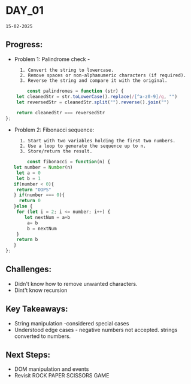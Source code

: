 # DAY_01

 `15-02-2025`

## Progress:
* Problem 1: Palindrome check  - 

        1. Convert the string to lowercase.
        2. Remove spaces or non-alphanumeric characters (if required).
        3. Reverse the string and compare it with the original.

```js
        const palindromes = function (str) {
    let cleanedStr = str.toLowerCase().replace(/[^a-z0-9]/g, "")
    let reversedStr = cleanedStr.split("").reverse().join("")

    return cleanedStr === reversedStr
};
```

* Problem 2: Fibonacci sequence:

        1. Start with two variables holding the first two numbers.
        2. Use a loop to generate the sequence up to n.
        3. Store/return the result.

        
```js
        const fibonacci = function(n) {
   let number = Number(n)
    let a = 0
    let b = 1
   if(number < 0){
    return "OOPS"
   } if(number === 0){
     return 0
   }else {
    for (let i = 2; i <= number; i++) {
       let nextNum = a+b 
        a= b
        b = nextNum
    }        
    return b
   }
};
```

## Challenges:
*   Didn't know how to remove unwanted characters. 
*   Dint't know recursion
## Key Takeaways:
* String manipulation -considered special cases
* Understood edge cases - negative numbers not accepted. strings converted to numbers.

## Next Steps:
*   DOM manipulation and events
*   Revisit ROCK PAPER SCISSORS GAME
